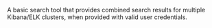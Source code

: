 A basic search tool that provides combined search results for multiple Kibana/ELK clusters, when provided with valid user credentials. 

